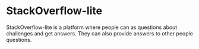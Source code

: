 # StackOverflow-lite
StackOverflow-lite is a platform where people can as questions about challenges and get answers. They can also provide answers to other people questions.
